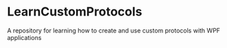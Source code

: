 # LearnCustomProtocols
A repository for learning how to create and use custom protocols with WPF applications
